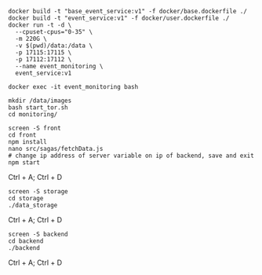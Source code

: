 
```shell
docker build -t "base_event_service:v1" -f docker/base.dockerfile ./
docker build -t "event_service:v1" -f docker/user.dockerfile ./
docker run -t -d \
  --cpuset-cpus="0-35" \
  -m 220G \
  -v $(pwd)/data:/data \
  -p 17115:17115 \
  -p 17112:17112 \
  --name event_monitoring \
  event_service:v1
```


```shell
docker exec -it event_monitoring bash
```

```shell
mkdir /data/images
bash start_tor.sh
cd monitoring/
```

```shell
screen -S front
cd front
npm install
nano src/sagas/fetchData.js 
# change ip address of server variable on ip of backend, save and exit
npm start
```
Ctrl + A; Ctrl + D 

```shell
screen -S storage
cd storage
./data_storage
```
Ctrl + A; Ctrl + D 

```shell
screen -S backend
cd backend
./backend
```
Ctrl + A; Ctrl + D 